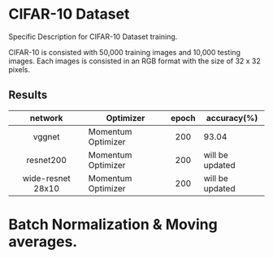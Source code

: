 # CIFAR-10 Dataset
Specific Description for CIFAR-10 Dataset training.

CIFAR-10 is consisted with 50,000 training images and 10,000 testing images.
Each images is consisted in an RGB format with the size of 32 x 32 pixels.

## Results
|      network      | Optimizer          | epoch | accuracy(%)     |
|:-----------------:|--------------------|:-----:|-----------------|
|       vggnet      | Momentum Optimizer |  200  | 93.04           |
|      resnet200    | Momentum Optimizer |  200  | will be updated |
| wide-resnet 28x10 | Momentum Optimizer |  200  | will be updated |

# Batch Normalization & Moving averages.

